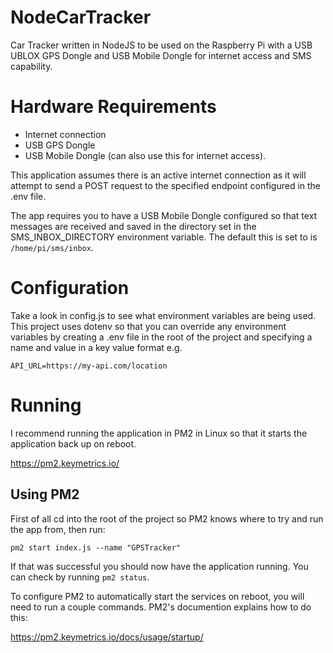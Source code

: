 # NodeCarTracker
Car Tracker written in NodeJS to be used on the Raspberry Pi with a USB UBLOX GPS Dongle and USB Mobile Dongle for internet access and SMS capability.

# Hardware Requirements
* Internet connection
* USB GPS Dongle
* USB Mobile Dongle (can also use this for internet access).

This application assumes there is an active internet connection as it will attempt to send a POST request to the specified endpoint configured in the .env file.

The app requires you to have a USB Mobile Dongle configured so that text messages are received and saved in the directory set in the SMS_INBOX_DIRECTORY environment variable. The default this is set to is ``/home/pi/sms/inbox``.

# Configuration
Take a look in config.js to see what environment variables are being used. This project uses dotenv so that you can override any environment variables by creating a .env file in the root of the project and specifying a name and value in a key value format e.g.

```
API_URL=https://my-api.com/location
```

# Running
I recommend running the application in PM2 in Linux so that it starts the application back up on reboot.

https://pm2.keymetrics.io/

## Using PM2
First of all cd into the root of the project so PM2 knows where to try and run the app from, then run:

```
pm2 start index.js --name "GPSTracker"
```

If that was successful you should now have the application running. You can check by running ``pm2 status``.

To configure PM2 to automatically start the services on reboot, you will need to run a couple commands. PM2's documention explains how to do this:

https://pm2.keymetrics.io/docs/usage/startup/
